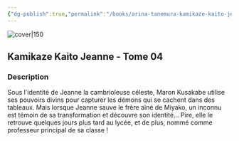 ```yaml
---
{"dg-publish":true,"permalink":"/books/arina-tanemura-kamikaze-kaito-jeanne-tome-04/","title":"\"Kamikaze Kaito Jeanne - 04\"","tags":["manga","Fantasy"]}
---
```




![cover|150](http://books.google.com/books/content?id=ZPIoDwAAQBAJ&printsec=frontcover&img=1&zoom=1&source=gbs_api)

## Kamikaze Kaito Jeanne - Tome 04

### Description

Sous l'identité de Jeanne la cambrioleuse céleste, Maron Kusakabe utilise ses pouvoirs divins pour capturer les démons qui se cachent dans des tableaux. Mais lorsque Jeanne sauve le frère aîné de Miyako, un inconnu est témoin de sa transformation et découvre son identité... Pire, elle le retrouve quelques jours plus tard au lycée, et de plus, nommé comme professeur principal de sa classe !
```